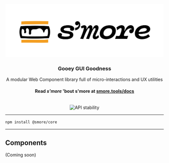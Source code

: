 <div align="center">
    <img src="/.github/assets/smore-logo.svg?sanitize=true" alt="s'more"/>
</div>
<h3 align="center">Gooey GUI Goodness</h3>
<p align="center">A modular Web Component library full of micro-interactions and UX utilities</p>
<h4 align="center">Read <em>s'more</em> 'bout s'more at <a href="https://smore.tools/docs">smore.tools/docs</a></h4>

<br />

<div align="center">
  <a align = href="https://nodejs.org/api/documentation.html#documentation_stability_index">
    <img src="https://img.shields.io/badge/stability-experimental-orange.svg?style=flat-square"
      alt="API stability" />
  </a>
</div>

---

```bash
npm install @smore/core
```

---

## Components

(Coming soon)
<!-- #### [`smore-async-content`](./packages/async-content)
#### [`smore-counter`](./packages/counter) -->
